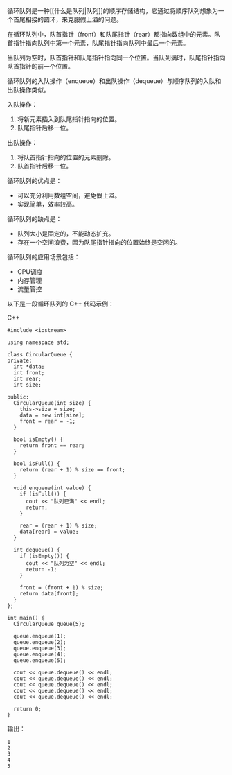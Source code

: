 循环队列是一种[[什么是队列|队列]]的顺序存储结构，它通过将顺序队列想象为一个首尾相接的圆环，来克服假上溢的问题。

在循环队列中，队首指针（front）和队尾指针（rear）都指向数组中的元素。队首指针指向队列中第一个元素，队尾指针指向队列中最后一个元素。

当队列为空时，队首指针和队尾指针指向同一个位置。当队列满时，队尾指针指向队首指针的前一个位置。

循环队列的入队操作（enqueue）和出队操作（dequeue）与顺序队列的入队和出队操作类似。

入队操作：

1. 将新元素插入到队尾指针指向的位置。
2. 队尾指针后移一位。

出队操作：

1. 将队首指针指向的位置的元素删除。
2. 队首指针后移一位。

循环队列的优点是：

- 可以充分利用数组空间，避免假上溢。
- 实现简单，效率较高。

循环队列的缺点是：

- 队列大小是固定的，不能动态扩充。
- 存在一个空间浪费，因为队尾指针指向的位置始终是空闲的。

循环队列的应用场景包括：

- CPU调度
- 内存管理
- 流量管控

以下是一段循环队列的 C++ 代码示例：

C++

```
#include <iostream>

using namespace std;

class CircularQueue {
private:
  int *data;
  int front;
  int rear;
  int size;

public:
  CircularQueue(int size) {
    this->size = size;
    data = new int[size];
    front = rear = -1;
  }

  bool isEmpty() {
    return front == rear;
  }

  bool isFull() {
    return (rear + 1) % size == front;
  }

  void enqueue(int value) {
    if (isFull()) {
      cout << "队列已满" << endl;
      return;
    }

    rear = (rear + 1) % size;
    data[rear] = value;
  }

  int dequeue() {
    if (isEmpty()) {
      cout << "队列为空" << endl;
      return -1;
    }

    front = (front + 1) % size;
    return data[front];
  }
};

int main() {
  CircularQueue queue(5);

  queue.enqueue(1);
  queue.enqueue(2);
  queue.enqueue(3);
  queue.enqueue(4);
  queue.enqueue(5);

  cout << queue.dequeue() << endl;
  cout << queue.dequeue() << endl;
  cout << queue.dequeue() << endl;
  cout << queue.dequeue() << endl;
  cout << queue.dequeue() << endl;

  return 0;
}
```

输出：

```
1
2
3
4
5
```